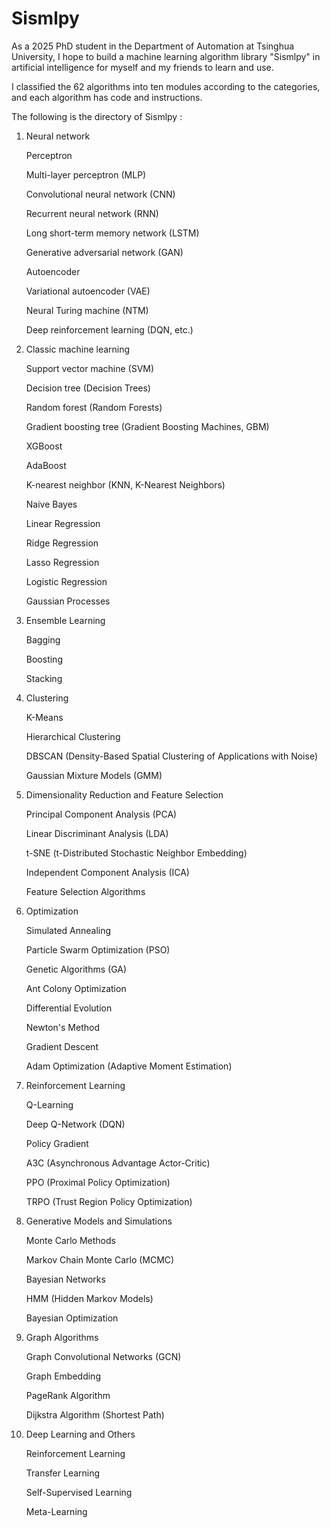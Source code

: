 # Sismlpy
As a 2025 PhD student in the Department of Automation at Tsinghua University, I hope to build a machine learning algorithm library "Sismlpy" in artificial intelligence for myself and my friends to learn and use.

I classified the 62 algorithms into ten modules according to the categories, and each algorithm has code and instructions.

The following is the directory of Sismlpy :

1. Neural network

	Perceptron

	Multi-layer perceptron (MLP)

	Convolutional neural network (CNN)

	Recurrent neural network (RNN)

	Long short-term memory network (LSTM)

	Generative adversarial network (GAN)

	Autoencoder

	Variational autoencoder (VAE)

	Neural Turing machine (NTM)

	Deep reinforcement learning (DQN, etc.)

2. Classic machine learning

	Support vector machine (SVM)

	Decision tree (Decision Trees)

	Random forest (Random Forests)

	Gradient boosting tree (Gradient Boosting Machines, GBM)

	XGBoost

	AdaBoost

	K-nearest neighbor (KNN, K-Nearest Neighbors)

	Naive Bayes

	Linear Regression

	Ridge Regression

	Lasso Regression

	Logistic Regression

	Gaussian Processes

3. Ensemble Learning

	Bagging

	Boosting

	Stacking

4. Clustering

	K-Means

	Hierarchical Clustering

	DBSCAN (Density-Based Spatial Clustering of Applications with Noise)

	Gaussian Mixture Models (GMM)

5. Dimensionality Reduction and Feature Selection

	Principal Component Analysis (PCA)

	Linear Discriminant Analysis (LDA)

	t-SNE (t-Distributed Stochastic Neighbor Embedding)

	Independent Component Analysis (ICA)

	Feature Selection Algorithms

6. Optimization
   
	Simulated Annealing

	Particle Swarm Optimization (PSO)

	Genetic Algorithms (GA)

	Ant Colony Optimization

	Differential Evolution

	Newton's Method

	Gradient Descent

	Adam Optimization (Adaptive Moment Estimation)

7. Reinforcement Learning

	Q-Learning

	Deep Q-Network (DQN)

	Policy Gradient

	A3C (Asynchronous Advantage Actor-Critic)

	PPO (Proximal Policy Optimization)

	TRPO (Trust Region Policy Optimization)

8. Generative Models and Simulations
   
	Monte Carlo Methods

	Markov Chain Monte Carlo (MCMC)

	Bayesian Networks

	HMM (Hidden Markov Models)

	Bayesian Optimization

9. Graph Algorithms
   
	Graph Convolutional Networks (GCN)

	Graph Embedding

	PageRank Algorithm

	Dijkstra Algorithm (Shortest Path)

10. Deep Learning and Others

	Reinforcement Learning

	Transfer Learning

	Self-Supervised Learning

	Meta-Learning
